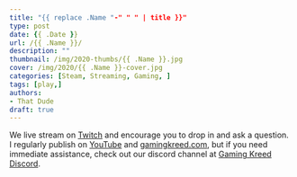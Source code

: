 ```yaml
---
title: "{{ replace .Name "-" " " | title }}"
type: post
date: {{ .Date }}
url: /{{ .Name }}/
description: ""
thumbnail: /img/2020-thumbs/{{ .Name }}.jpg
cover: /img/2020/{{ .Name }}-cover.jpg
categories: [Steam, Streaming, Gaming, ]
tags: [play,]
authors:
- That Dude
draft: true
---
```

<!--more-->

We live stream on [Twitch][1] and encourage you to drop in and ask a question. I regularly publish on [YouTube][2] and [gamingkreed.com][3], but if you need immediate assistance, check out our discord channel at [Gaming Kreed Discord][4].

 [1]: https://twitch.tv/GamingKreed
 [2]: https://www.youtube.com/c/GamingKreed
 [3]: https://www.gamingkreed.com/
 [4]: https://www.gamingkreed.com/discord
